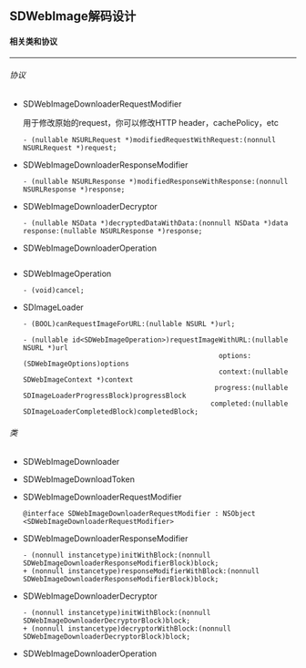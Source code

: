 ## SDWebImage解码设计



#### 相关类和协议

---

###### 协议

- SDWebImageDownloaderRequestModifier

  用于修改原始的request，你可以修改HTTP header，cachePolicy，etc

  ```
  - (nullable NSURLRequest *)modifiedRequestWithRequest:(nonnull NSURLRequest *)request;
  ```

- SDWebImageDownloaderResponseModifier

  ```
  - (nullable NSURLResponse *)modifiedResponseWithResponse:(nonnull NSURLResponse *)response;
  ```

- SDWebImageDownloaderDecryptor

  ```
  - (nullable NSData *)decryptedDataWithData:(nonnull NSData *)data response:(nullable NSURLResponse *)response;
  ```

- SDWebImageDownloaderOperation

  ```
  
  ```

  

- SDWebImageOperation

  ```
  - (void)cancel;
  ```

- SDImageLoader

  ```
  - (BOOL)canRequestImageForURL:(nullable NSURL *)url;
  
  - (nullable id<SDWebImageOperation>)requestImageWithURL:(nullable NSURL *)url
                                                  options:(SDWebImageOptions)options
                                                  context:(nullable SDWebImageContext *)context
                                                 progress:(nullable SDImageLoaderProgressBlock)progressBlock
                                                completed:(nullable SDImageLoaderCompletedBlock)completedBlock;
  ```

###### 类

- SDWebImageDownloader

- SDWebImageDownloadToken

- SDWebImageDownloaderRequestModifier

  ```
  @interface SDWebImageDownloaderRequestModifier : NSObject <SDWebImageDownloaderRequestModifier>
  ```

- SDWebImageDownloaderResponseModifier

  ```
  - (nonnull instancetype)initWithBlock:(nonnull SDWebImageDownloaderResponseModifierBlock)block;
  + (nonnull instancetype)responseModifierWithBlock:(nonnull SDWebImageDownloaderResponseModifierBlock)block;
  ```

- SDWebImageDownloaderDecryptor

  ```
  - (nonnull instancetype)initWithBlock:(nonnull SDWebImageDownloaderDecryptorBlock)block;
  + (nonnull instancetype)decryptorWithBlock:(nonnull SDWebImageDownloaderDecryptorBlock)block;
  ```

- SDWebImageDownloaderOperation

  ```
  
  ```

  


